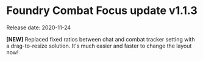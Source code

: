 # Foundry Combat Focus update v1.1.3

Release date: 2020-11-24

**[NEW]** Replaced fixed ratios between chat and combat tracker setting with a 
drag-to-resize solution. It's much easier and faster to change the layout now! 
